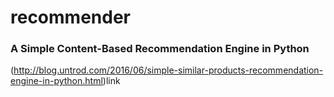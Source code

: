 # recommender
### A Simple Content-Based Recommendation Engine in Python

(http://blog.untrod.com/2016/06/simple-similar-products-recommendation-engine-in-python.html)link
